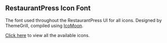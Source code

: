 ## RestaurantPress Icon Font

The font used throughout the RestaurantPress UI for all icons. Designed by ThemeGrill, compiled using [IcoMoon](http://icomoon.io/).

[Click here](https://rawgit.com/themegrill/restaurantpress-icons/master/demo.html) to view all the available icons.

